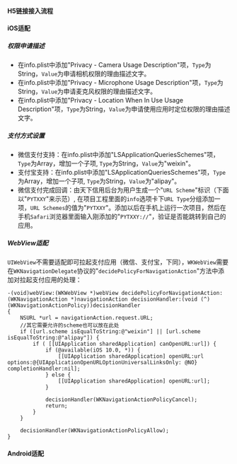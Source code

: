 #### H5链接接入流程


#### iOS适配

##### 权限申请描述 

* 在info.plist中添加"Privacy - Camera Usage Description"项，`Type`为String，`Value`为申请相机权限的理由描述文字。
* 在info.plist中添加"Privacy - Microphone Usage Description"项，`Type`为String，`Value`为申请麦克风权限的理由描述文字。
* 在info.plist中添加"Privacy - Location When In Use Usage Description"项，`Type`为String，`Value`为申请使用应用时定位权限的理由描述文字。


##### 支付方式设置

* 微信支付支持：在info.plist中添加"LSApplicationQueriesSchemes"项，`Type`为Array，增加一个子项, `Type`为String，`Value`为"weixin"。  
* 支付宝支持：在info.plist中添加"LSApplicationQueriesSchemes"项，`Type`为Array，增加一个子项, `Type`为String，`Value`为"alipay"。
* 微信支付完成回调：由天下信用后台为用户生成一个"`URL Scheme`"标识（下面以"`PYTXXY`"来示范）, 在项目工程里面的`info`选项卡下`URL Type`分组添加一项，`URL Schemes`的值为"`PYTXXY`"。添加以后在手机上运行一次项目，然后在手机`Safari`浏览器里面输入刚添加的"`PYTXXY://`"，验证是否能跳转到自己的应用。


##### WebView适配

`UIWebView`不需要适配即可拉起支付应用（微信、支付宝，下同），`WKWebView`需要在`WKNavigationDelegate`协议的"`decidePolicyForNavigationAction`"方法中添加对拉起支付应用的处理：

```objc
-(void)webView:(WKWebView *)webView decidePolicyForNavigationAction:(WKNavigationAction *)navigationAction decisionHandler:(void (^)(WKNavigationActionPolicy))decisionHandler
{
    NSURL *url = navigationAction.request.URL;
    //其它需要允许的scheme也可以放在此处
    if ([url.scheme isEqualToString:@"weixin"] || [url.scheme isEqualToString:@"alipay"]) {
        if ( [[UIApplication sharedApplication] canOpenURL:url]) {
            if (@available(iOS 10.0, *)) {
                [[UIApplication sharedApplication] openURL:url options:@{UIApplicationOpenURLOptionUniversalLinksOnly: @NO} completionHandler:nil];
            } else {
                [[UIApplication sharedApplication] openURL:url];
            }
            
            decisionHandler(WKNavigationActionPolicyCancel);
            return;
        }
    }
    
    decisionHandler(WKNavigationActionPolicyAllow);
}
```


#### Android适配

